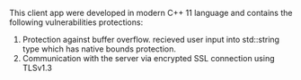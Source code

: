 This client app were developed in modern C++ 11 language and contains the following vulnerabilities protections:
1. Protection against buffer overflow. recieved user input into std::string type which has native bounds protection.
2. Communication with the server via encrypted SSL connection using TLSv1.3
